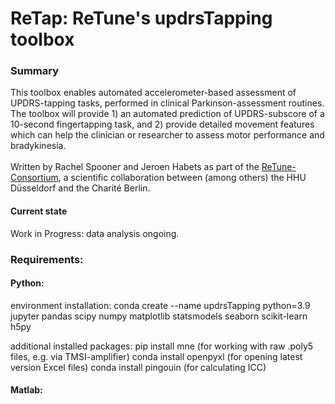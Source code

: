 # ReTap: ReTune's updrsTapping toolbox

### Summary
This toolbox enables automated accelerometer-based assessment of UPDRS-tapping tasks, performed in clinical Parkinson-assessment routines.
The toolbox will provide 1) an automated prediction of UPDRS-subscore of a 10-second fingertapping task, and 2) provide detailed movement
features which can help the clinician or researcher to assess motor performance and bradykinesia.
<br><br>Written by Rachel Spooner and Jeroen Habets as part of the <a href="https://sfb-retune.de">ReTune-Consortium</a>, a scientific collaboration between (among others) the HHU Düsseldorf and the Charité Berlin.

#### Current state
Work in Progress: data analysis ongoing.

### Requirements:

#### Python:
environment installation:
<c>conda create --name updrsTapping python=3.9 jupyter pandas scipy numpy matplotlib statsmodels seaborn scikit-learn h5py</c>

additional installed packages:
<c>pip install mne</c> (for working with raw .poly5 files, e.g. via TMSI-amplifier)
<c>conda install openpyxl</c> (for opening latest version Excel files)
<c>conda install pingouin</c> (for calculating ICC)


#### Matlab:
